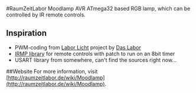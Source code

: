 #RaumZeitLabor Moodlamp
AVR ATmega32 based RGB lamp, which can be controlled by IR remote controls.

## Inspiration
* PWM-coding from [Labor Licht](http://das-labor.org/wiki/Labor_Licht) project by [Das Labor](http://das-labor.org/)
* [IRMP library](http://www.mikrocontroller.net/articles/IRMP) for remote controls with patch to run on an 8bit timer
* USART library from somewhere, can't find the sources right now...

##Website
For more information, visit [http://raumzeitlabor.de/wiki/Moodlamp](http://raumzeitlabor.de/wiki/Moodlamp).
